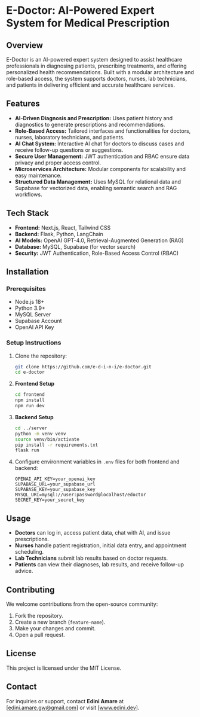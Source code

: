 # E-Doctor: AI-Powered Expert System for Medical Prescription

## Overview

E-Doctor is an AI-powered expert system designed to assist healthcare professionals in diagnosing patients, prescribing treatments, and offering personalized health recommendations. Built with a modular architecture and role-based access, the system supports doctors, nurses, lab technicians, and patients in delivering efficient and accurate healthcare services.

## Features

- **AI-Driven Diagnosis and Prescription:** Uses patient history and diagnostics to generate prescriptions and recommendations.
- **Role-Based Access:** Tailored interfaces and functionalities for doctors, nurses, laboratory technicians, and patients.
- **AI Chat System:** Interactive AI chat for doctors to discuss cases and receive follow-up questions or suggestions.
- **Secure User Management:** JWT authentication and RBAC ensure data privacy and proper access control.
- **Microservices Architecture:** Modular components for scalability and easy maintenance.
- **Structured Data Management:** Uses MySQL for relational data and Supabase for vectorized data, enabling semantic search and RAG workflows.

## Tech Stack

- **Frontend:** Next.js, React, Tailwind CSS
- **Backend:** Flask, Python, LangChain
- **AI Models:** OpenAI GPT-4.0, Retrieval-Augmented Generation (RAG)
- **Database:** MySQL, Supabase (for vector search)
- **Security:** JWT Authentication, Role-Based Access Control (RBAC)

## Installation

### Prerequisites

- Node.js 18+
- Python 3.9+
- MySQL Server
- Supabase Account
- OpenAI API Key

### Setup Instructions

1. Clone the repository:

   ```sh
   git clone https://github.com/e-d-i-n-i/e-doctor.git
   cd e-doctor
   ```

2. **Frontend Setup**

   ```sh
   cd frontend
   npm install
   npm run dev
   ```

3. **Backend Setup**

   ```sh
   cd ../server
   python -m venv venv
   source venv/bin/activate
   pip install -r requirements.txt
   flask run
   ```

4. Configure environment variables in `.env` files for both frontend and backend:
   ```env
   OPENAI_API_KEY=your_openai_key
   SUPABASE_URL=your_supabase_url
   SUPABASE_KEY=your_supabase_key
   MYSQL_URI=mysql://user:password@localhost/edoctor
   SECRET_KEY=your_secret_key
   ```

## Usage

- **Doctors** can log in, access patient data, chat with AI, and issue prescriptions.
- **Nurses** handle patient registration, initial data entry, and appointment scheduling.
- **Lab Technicians** submit lab results based on doctor requests.
- **Patients** can view their diagnoses, lab results, and receive follow-up advice.

## Contributing

We welcome contributions from the open-source community:

1. Fork the repository.
2. Create a new branch (`feature-name`).
3. Make your changes and commit.
4. Open a pull request.

## License

This project is licensed under the MIT License.

## Contact

For inquiries or support, contact **Edini Amare** at [edini.amare.gw@gmail.com] or visit [www.edini.dev].

